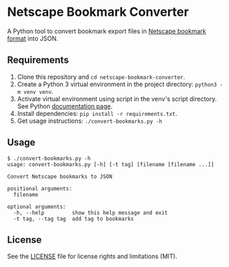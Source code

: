 # Netscape Bookmark Converter

A Python tool to convert bookmark export files in [Netscape bookmark
format](https://msdn.microsoft.com/en-us/library/aa753582.aspx) into JSON.

## Requirements

1. Clone this repository and `cd netscape-bookmark-converter`.
2. Create a Python 3 virtual environment in the project directory: `python3 -m
venv venv`.
3. Activate virtual environment using script in the venv's script directory.
See Python [documentation page](https://docs.python.org/3/library/venv.html).
4. Install dependencies: `pip install -r requirements.txt`.
5. Get usage instructions: `./convert-bookmarks.py -h`

## Usage

```
$ ./convert-bookmarks.py -h
usage: convert-bookmarks.py [-h] [-t tag] [filename [filename ...]]

Convert Netscape bookmarks to JSON

positional arguments:
  filename

optional arguments:
  -h, --help         show this help message and exit
  -t tag, --tag tag  add tag to bookmarks
```

## License

See the [LICENSE](LICENSE) file for license rights and limitations (MIT).
